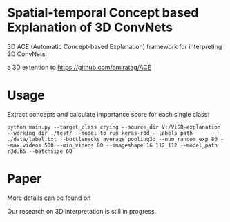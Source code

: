 # Spatial-temporal Concept based Explanation of 3D ConvNets
3D ACE (Automatic Concept-based Explanation) framework for interpreting 3D ConvNets.

a 3D extention to https://github.com/amiratag/ACE

Usage
===
Extract concepts and calculate importance score for each single class:

`python main.py --target_class crying --source_dir V:/ViSR-explanation --working_dir ./test/ --model_to_run keras-r3d --labels_path ./data/label.txt --bottlenecks average_pooling3d --num_random_exp 80 --max_videos 500 --min_videos 80 --imageshape 16 112 112 --model_path r3d.h5 --batchsize 60`

Paper
===
More details can be found on 

Our research on 3D interpretation is still in progress.

